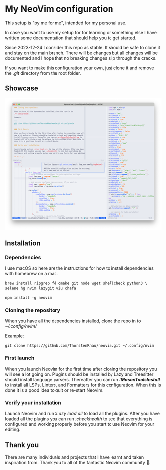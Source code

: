 # My NeoVim configuration

This setup is "by me for me", intended for my personal use.

In case you want to use my setup for for learning or something else I have
written some documentation that should help you to get started.

Since 2023-12-24 I consider this repo as stable. It should be safe to clone it
and stay on the main branch. There will be changes but all changes will be
documented and I hope that no breaking changes slip through the cracks.

If you want to make this configuration your own, just clone it and remove the
_.git_ directory from the root folder.

## Showcase

![hoverdoc](./.images/neovim.png)

## Installation

### Dependencies

I use macOS so here are the instructions for how to install dependencies with
homebrew on a mac.

```
brew install ripgrep fd cmake git node wget shellcheck python3 \
selene hg nvim lazygit viu chafa
```

```
npm install -g neovim
```

### Cloning the repository

When you have all the dependencies installed, clone the repo in to
_~/.config/nvim/_

Example:

```
git clone https://github.com/ThorstenRhau/neovim.git ~/.config/nvim
```

### First launch

When you launch Neovim for the first time after cloning the repository you will
see a lot going on. Plugins should be installed by Lazy and Treesitter should
install language parsers. Thereafter you can run **_:MasonToolsInstall_** to
install all LSPs, Linters, and Formatters for this configuration. When this is
done it is a good idea to quit or re-start Neovim.

### Verify your installation

Launch Neovim and run _:Lazy load all_ to load all the plugins. After you have
loaded all the plugins you can run _:checkhealth_ to see that everything is
configured and working properly before you start to use Neovim for your editing.

## Thank you

There are many individuals and projects that I have learnt and taken inspiration
from. Thank you to all of the fantastic Neovim community 🙏.

